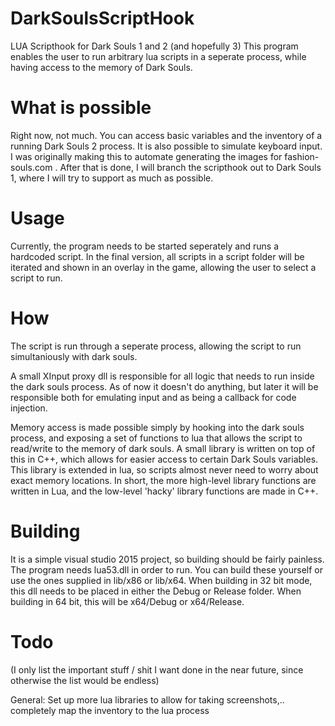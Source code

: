 # DarkSoulsScriptHook
LUA Scripthook for Dark Souls 1 and 2 (and hopefully 3)
This program enables the user to run arbitrary lua scripts in a seperate process, while having access to the memory of Dark Souls. 

# What is possible
Right now, not much. You can access basic variables and the inventory of a running Dark Souls 2 process. It is also possible to simulate keyboard input. I was originally making this to automate generating the images for fashion-souls.com . After that is done, I will branch the scripthook out to Dark Souls 1, where I will try to support as much as possible.

# Usage
Currently, the program needs to be started seperately and runs a hardcoded script. In the final version, all scripts in a script folder will be iterated and shown in an overlay in the game, allowing the user to select a script to run.

# How
The script is run through a seperate process, allowing the script to run simultaniously with dark souls.

A small XInput proxy dll is responsible for all logic that needs to run inside the dark souls process. As of now it doesn't do anything, but later it will be responsible both for emulating input and as being a callback for code injection.

Memory access is made possible simply by hooking into the dark souls process, and exposing a set of functions to lua that allows the script to read/write to the memory of dark souls. A small library is written on top of this in C++, which allows for easier access to certain Dark Souls variables. This library is extended in lua, so scripts almost never need to worry about exact memory locations. In short, the more high-level library functions are written in Lua, and the low-level 'hacky' library functions are made in C++.

# Building
It is a simple visual studio 2015 project, so building should be fairly painless. The program needs lua53.dll in order to run. You can build these yourself or use the ones supplied in lib/x86 or lib/x64. When building in 32 bit mode, this dll needs to be placed in either the Debug or Release folder. When building in 64 bit, this will be x64/Debug or x64/Release.

# Todo
(I only list the important stuff / shit I want done in the near future, since otherwise the list would be endless)

General:
Set up more lua libraries to allow for taking screenshots,..
completely map the inventory to the lua process
